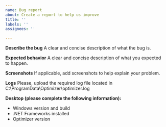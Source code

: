 ```yaml
---
name: Bug report
about: Create a report to help us improve
title: ''
labels: ''
assignees: ''

---
```


**Describe the bug**
A clear and concise description of what the bug is.

**Expected behavior**
A clear and concise description of what you expected to happen.

**Screenshots**
If applicable, add screenshots to help explain your problem.

**Logs**
Please, upload the required log file located in C:\ProgramData\Optimizer\optimizer.log

**Desktop (please complete the following information):**
 - Windows version and build
- .NET Frameworks installed
 - Optimizer version
